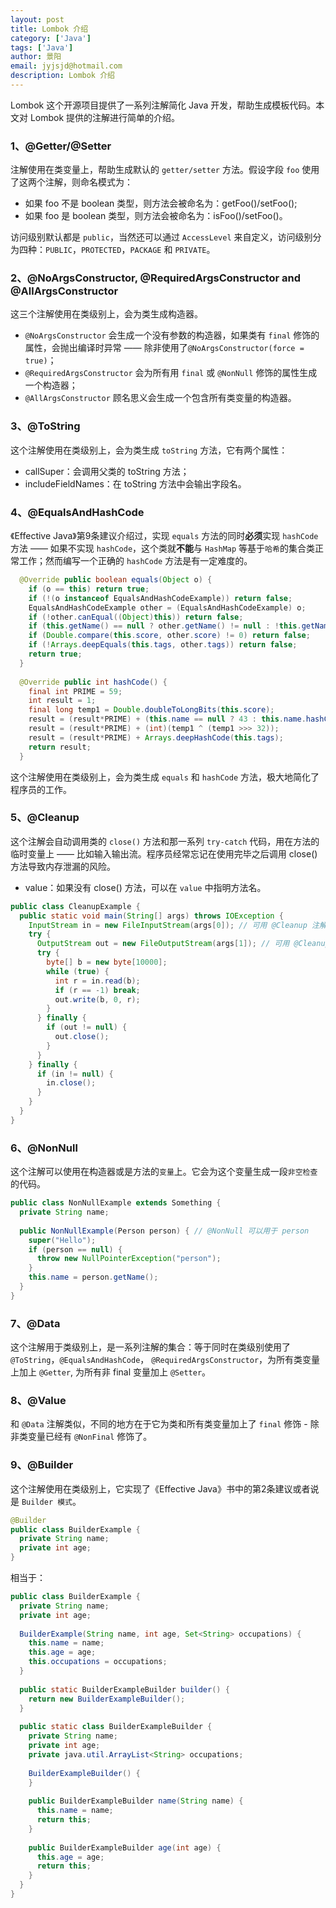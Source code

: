 ```yaml
---
layout: post
title: Lombok 介绍
category: ['Java']
tags: ['Java']
author: 景阳
email: jyjsjd@hotmail.com
description: Lombok 介绍
---
```


Lombok 这个开源项目提供了一系列注解简化 Java 开发，帮助生成模板代码。本文对 Lombok 提供的注解进行简单的介绍。

### 1、@Getter/@Setter
注解使用在类变量上，帮助生成默认的 `getter/setter` 方法。假设字段 `foo` 使用了这两个注解，则命名模式为：
* 如果 foo 不是 boolean 类型，则方法会被命名为：getFoo()/setFoo();
* 如果 foo 是 boolean 类型，则方法会被命名为：isFoo()/setFoo()。

访问级别默认都是 `public`，当然还可以通过 `AccessLevel` 来自定义，访问级别分为四种：`PUBLIC`，`PROTECTED`，`PACKAGE` 和 `PRIVATE`。

### 2、@NoArgsConstructor, @RequiredArgsConstructor and @AllArgsConstructor
这三个注解使用在类级别上，会为类生成构造器。
* `@NoArgsConstructor` 会生成一个没有参数的构造器，如果类有 `final` 修饰的属性，会抛出编译时异常 —— 除非使用了`@NoArgsConstructor(force = true)`；
* `@RequiredArgsConstructor` 会为所有用 `final` 或 `@NonNull` 修饰的属性生成一个构造器；
* `@AllArgsConstructor` 顾名思义会生成一个包含所有类变量的构造器。

### 3、@ToString
这个注解使用在类级别上，会为类生成 `toString` 方法，它有两个属性：
* callSuper：会调用父类的 toString 方法；
* includeFieldNames：在 toString 方法中会输出字段名。

### 4、@EqualsAndHashCode
《Effective Java》第9条建议介绍过，实现 `equals` 方法的同时**必须**实现 `hashCode` 方法 —— 如果不实现 `hashCode`，这个类就**不能**与 `HashMap` 等基于`哈希`的集合类正常工作；然而编写一个正确的 `hashCode` 方法是有一定难度的。

```java
  @Override public boolean equals(Object o) {
    if (o == this) return true;
    if (!(o instanceof EqualsAndHashCodeExample)) return false;
    EqualsAndHashCodeExample other = (EqualsAndHashCodeExample) o;
    if (!other.canEqual((Object)this)) return false;
    if (this.getName() == null ? other.getName() != null : !this.getName().equals(other.getName())) return false;
    if (Double.compare(this.score, other.score) != 0) return false;
    if (!Arrays.deepEquals(this.tags, other.tags)) return false;
    return true;
  }
  
  @Override public int hashCode() {
    final int PRIME = 59;
    int result = 1;
    final long temp1 = Double.doubleToLongBits(this.score);
    result = (result*PRIME) + (this.name == null ? 43 : this.name.hashCode());
    result = (result*PRIME) + (int)(temp1 ^ (temp1 >>> 32));
    result = (result*PRIME) + Arrays.deepHashCode(this.tags);
    return result;
  }
```
这个注解使用在类级别上，会为类生成 `equals` 和 `hashCode` 方法，极大地简化了程序员的工作。

### 5、@Cleanup
这个注解会自动调用类的 `close()` 方法和那一系列 `try-catch` 代码，用在方法的临时变量上 —— 比如输入输出流。程序员经常忘记在使用完毕之后调用 close() 方法导致内存泄漏的风险。
* value：如果没有 close() 方法，可以在 `value` 中指明方法名。

```java
public class CleanupExample {
  public static void main(String[] args) throws IOException {
    InputStream in = new FileInputStream(args[0]); // 可用 @Cleanup 注解
    try {
      OutputStream out = new FileOutputStream(args[1]); // 可用 @Cleanup 注解
      try {
        byte[] b = new byte[10000];
        while (true) {
          int r = in.read(b);
          if (r == -1) break;
          out.write(b, 0, r);
        }
      } finally {
        if (out != null) {
          out.close();
        }
      }
    } finally {
      if (in != null) {
        in.close();
      }
    }
  }
}
```

### 6、@NonNull
这个注解可以使用在构造器或是方法的`变量`上。它会为这个变量生成一段`非空检查`的代码。

```java
public class NonNullExample extends Something {
  private String name;
  
  public NonNullExample(Person person) { // @NonNull 可以用于 person
    super("Hello");
    if (person == null) {
      throw new NullPointerException("person");
    }
    this.name = person.getName();
  }
}
```


### 7、@Data
这个注解用于类级别上，是一系列注解的集合：等于同时在类级别使用了 `@ToString`，`@EqualsAndHashCode`， `@RequiredArgsConstructor`，为所有类变量上加上 `@Getter`, 为所有非 final 变量加上 `@Setter`。

### 8、@Value
和 `@Data` 注解类似，不同的地方在于它为类和所有类变量加上了 `final` 修饰 - 除非类变量已经有 `@NonFinal` 修饰了。

### 9、@Builder
这个注解使用在类级别上，它实现了《Effective Java》书中的第2条建议或者说是 `Builder 模式`。

```java
@Builder
public class BuilderExample {
  private String name;
  private int age;
}
```

相当于：

```java
public class BuilderExample {
  private String name;
  private int age;
  
  BuilderExample(String name, int age, Set<String> occupations) {
    this.name = name;
    this.age = age;
    this.occupations = occupations;
  }
  
  public static BuilderExampleBuilder builder() {
    return new BuilderExampleBuilder();
  }
  
  public static class BuilderExampleBuilder {
    private String name;
    private int age;
    private java.util.ArrayList<String> occupations;
    
    BuilderExampleBuilder() {
    }
    
    public BuilderExampleBuilder name(String name) {
      this.name = name;
      return this;
    }
    
    public BuilderExampleBuilder age(int age) {
      this.age = age;
      return this;
    }
  }
}
```
